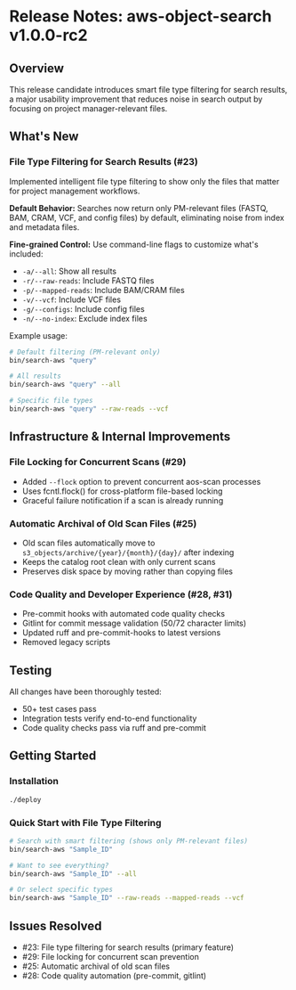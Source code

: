 # Release Notes: aws-object-search v1.0.0-rc2

## Overview
This release candidate introduces smart file type filtering for search results, a major usability improvement that reduces noise in search output by focusing on project manager-relevant files.

## What's New

### File Type Filtering for Search Results (#23)
Implemented intelligent file type filtering to show only the files that matter for project management workflows.

**Default Behavior:** Searches now return only PM-relevant files (FASTQ, BAM, CRAM, VCF, and config files) by default, eliminating noise from index and metadata files.

**Fine-grained Control:** Use command-line flags to customize what's included:
- `-a/--all`: Show all results
- `-r/--raw-reads`: Include FASTQ files
- `-p/--mapped-reads`: Include BAM/CRAM files
- `-v/--vcf`: Include VCF files
- `-g/--configs`: Include config files
- `-n/--no-index`: Exclude index files

Example usage:
```bash
# Default filtering (PM-relevant only)
bin/search-aws "query"

# All results
bin/search-aws "query" --all

# Specific file types
bin/search-aws "query" --raw-reads --vcf
```

## Infrastructure & Internal Improvements

### File Locking for Concurrent Scans (#29)
- Added `--flock` option to prevent concurrent aos-scan processes
- Uses fcntl.flock() for cross-platform file-based locking
- Graceful failure notification if a scan is already running

### Automatic Archival of Old Scan Files (#25)
- Old scan files automatically move to `s3_objects/archive/{year}/{month}/{day}/` after indexing
- Keeps the catalog root clean with only current scans
- Preserves disk space by moving rather than copying files

### Code Quality and Developer Experience (#28, #31)
- Pre-commit hooks with automated code quality checks
- Gitlint for commit message validation (50/72 character limits)
- Updated ruff and pre-commit-hooks to latest versions
- Removed legacy scripts

## Testing
All changes have been thoroughly tested:
- 50+ test cases pass
- Integration tests verify end-to-end functionality
- Code quality checks pass via ruff and pre-commit

## Getting Started

### Installation
```bash
./deploy
```

### Quick Start with File Type Filtering
```bash
# Search with smart filtering (shows only PM-relevant files)
bin/search-aws "Sample_ID"

# Want to see everything?
bin/search-aws "Sample_ID" --all

# Or select specific types
bin/search-aws "Sample_ID" --raw-reads --mapped-reads --vcf
```

## Issues Resolved
- #23: File type filtering for search results (primary feature)
- #29: File locking for concurrent scan prevention
- #25: Automatic archival of old scan files
- #28: Code quality automation (pre-commit, gitlint)
